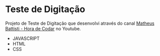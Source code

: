 # Teste de Digitação

Projeto de Teste de Digitação que desenvolvi através do canal [Matheus Battisti - Hora de Codar](https://www.youtube.com/@MatheusBattisti) no Youtube.

- JAVASCRIPT
- HTML
- CSS
